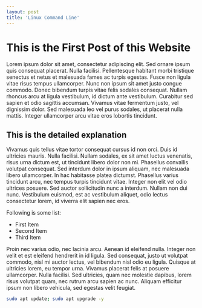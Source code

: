 ```yaml
---
layout: post
title: 'Linux Command Line'
---
```


# This is the First Post of this Website

Lorem ipsum dolor sit amet, consectetur adipiscing elit. Sed ornare ipsum quis consequat placerat. Nulla facilisi. Pellentesque habitant morbi tristique senectus et netus et malesuada fames ac turpis egestas. Fusce non ligula vitae risus tempus ullamcorper. Nunc non ipsum sit amet justo congue commodo. Donec bibendum turpis vitae felis sodales consequat. Nullam rhoncus arcu at ligula vestibulum, id dictum ante vestibulum. Curabitur sed sapien et odio sagittis accumsan. Vivamus vitae fermentum justo, vel dignissim dolor. Sed malesuada leo vel purus sodales, ut placerat nulla mattis. Integer ullamcorper arcu vitae eros lobortis tincidunt.

## This is the detailed explanation

Vivamus quis tellus vitae tortor consequat cursus id non orci. Duis id ultricies mauris. Nulla facilisi. Nullam sodales, ex sit amet luctus venenatis, risus urna dictum est, ut tincidunt libero dolor non mi. Phasellus convallis volutpat consequat. Sed interdum dolor in ipsum aliquam, nec malesuada libero ullamcorper. In hac habitasse platea dictumst. Phasellus varius tincidunt arcu, nec tempus turpis tincidunt vitae. Integer non elit vel odio ultrices posuere. Sed auctor sollicitudin nunc a interdum. Nullam non dui nunc. Vestibulum euismod, est ac vestibulum aliquet, odio lectus consectetur lorem, id viverra elit sapien nec eros.

Following is some list:
* First Item
* Second Item
* Third Item

Proin nec varius odio, nec lacinia arcu. Aenean id eleifend nulla. Integer non velit et est eleifend hendrerit in id ligula. Sed consequat, justo ut volutpat commodo, nisl mi auctor lectus, vel bibendum nisl odio eu ligula. Quisque at ultricies lorem, eu tempor urna. Vivamus placerat felis at posuere ullamcorper. Nulla facilisi. Sed ultricies, quam nec molestie dapibus, lorem risus volutpat quam, nec rutrum arcu sapien ac nunc. Aliquam efficitur ipsum non libero vehicula, sed egestas velit feugiat.

```bash
sudo apt update; sudo apt upgrade -y
```